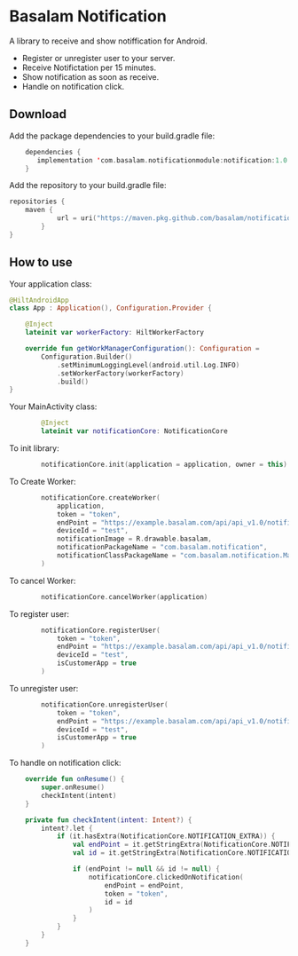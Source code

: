 Basalam Notification
========

A library to receive and show notiffication for Android.

 * Register or unregister user to your server.
 * Receive Notifictation per 15 minutes.
 * Show notification as soon as receive.
 * Handle on notification click.

Download
--------

Add the package dependencies to your build.gradle file:
```kotlin
    dependencies {
       implementation 'com.basalam.notificationmodule:notification:1.0.0'
    }
```

Add the repository to your build.gradle file:
```kotlin
repositories {
    maven {
            url = uri("https://maven.pkg.github.com/basalam/notification")
        }
}
```
How to use
--------

Your application class:

```kotlin
@HiltAndroidApp
class App : Application(), Configuration.Provider {

    @Inject
    lateinit var workerFactory: HiltWorkerFactory

    override fun getWorkManagerConfiguration(): Configuration =
        Configuration.Builder()
            .setMinimumLoggingLevel(android.util.Log.INFO)
            .setWorkerFactory(workerFactory)
            .build()
}
```

Your MainActivity class:

```kotlin
        @Inject
        lateinit var notificationCore: NotificationCore
```

To init library:
```kotlin
        notificationCore.init(application = application, owner = this)
```

To Create Worker:
```kotlin
        notificationCore.createWorker(
            application,
            token = "token",
            endPoint = "https://example.basalam.com/api/api_v1.0/notifications/",
            deviceId = "test",
            notificationImage = R.drawable.basalam,
            notificationPackageName = "com.basalam.notification",
            notificationClassPackageName = "com.basalam.notification.MainActivity"
        )
```

To cancel Worker:
```kotlin
        notificationCore.cancelWorker(application)
```

To register user:
```kotlin
        notificationCore.registerUser(
            token = "token",
            endPoint = "https://example.basalam.com/api/api_v1.0/notifications/register",
            deviceId = "test",
            isCustomerApp = true
        )
```

To unregister user:
```kotlin
        notificationCore.unregisterUser(
            token = "token",
            endPoint = "https://example.basalam.com/api/api_v1.0/notifications/unregister",
            deviceId = "test",
            isCustomerApp = true
        )
```

To handle on notification click:
```kotlin
    override fun onResume() {
        super.onResume()
        checkIntent(intent)
    }

    private fun checkIntent(intent: Intent?) {
        intent?.let {
            if (it.hasExtra(NotificationCore.NOTIFICATION_EXTRA)) {
                val endPoint = it.getStringExtra(NotificationCore.NOTIFICATION_CLICK_ENDPOINT)
                val id = it.getStringExtra(NotificationCore.NOTIFICATION_ID)

                if (endPoint != null && id != null) {
                    notificationCore.clickedOnNotification(
                        endPoint = endPoint,
                        token = "token",
                        id = id
                    )
                }
            }
        }
    }
```


